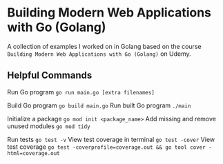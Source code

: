 # Building Modern Web Applications with Go (Golang)

A collection of examples I worked on in Golang based on the course `Building Modern Web Applications with Go (Golang)` on Udemy.

## Helpful Commands

Run Go program `go run main.go [extra filenames]`

Build Go program `go build main.go`
Run built Go program `./main`

Initialize a package `go mod init <package_name>`
Add missing and remove unused modules `go mod tidy`

Run tests `go test -v`
View test coverage in terminal `go test -cover`
View test coverage `go test -coverprofile=coverage.out && go tool cover -html=coverage.out`
